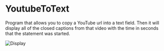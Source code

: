 # YoutubeToText

Program that allows you to copy a YouTube url into a text field. Then it will display all of the closed captions from that video with the time in seconds that the statement was started.

![Display](https://i.imgur.com/Ghsj182.png)
